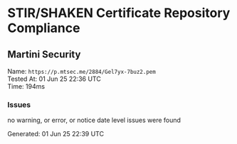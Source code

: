 # STIR/SHAKEN Certificate Repository Compliance

## Martini Security

Name: `https://p.mtsec.me/2884/Gel7yx-7buz2.pem`\
Tested At: 01 Jun 25 22:36 UTC\
Time: 194ms

### Issues

no warning, or error, or notice date level issues were found

Generated: 01 Jun 25 22:39 UTC